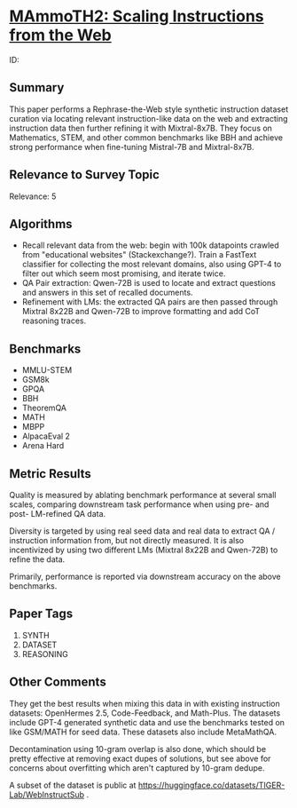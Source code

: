 # [MAmmoTH2: Scaling Instructions from the Web](https://arxiv.org/abs/2405.03548)

ID: 

## Summary

This paper performs a Rephrase-the-Web style synthetic instruction dataset curation via locating relevant instruction-like data on the web and extracting instruction data then further refining it with Mixtral-8x7B. They focus on Mathematics, STEM, and other common benchmarks like BBH and achieve strong performance when fine-tuning Mistral-7B and Mixtral-8x7B.

## Relevance to Survey Topic

Relevance: 5

## Algorithms

- Recall relevant data from the web: begin with 100k datapoints crawled from "educational websites" (Stackexchange?). Train a FastText classifier for collecting the most relevant domains, also using GPT-4 to filter out which seem most promising, and iterate twice.
- QA Pair extraction: Qwen-72B is used to locate and extract questions and answers in this set of recalled documents. 
- Refinement with LMs: the extracted QA pairs are then passed through Mixtral 8x22B and Qwen-72B to improve formatting and add CoT reasoning traces. 

## Benchmarks

- MMLU-STEM
- GSM8k
- GPQA
- BBH
- TheoremQA
- MATH
- MBPP
- AlpacaEval 2
- Arena Hard

## Metric Results

Quality is measured by ablating benchmark performance at several small scales, comparing downstream task performance when using pre- and post- LM-refined QA data.

Diversity is targeted by using real seed data and real data to extract QA / instruction information from, but not directly measured. It is also incentivized by using two different LMs (Mixtral 8x22B and Qwen-72B) to refine the data.

Primarily, performance is reported via downstream accuracy on the above benchmarks.

## Paper Tags

1. SYNTH
2. DATASET
3. REASONING

## Other Comments

They get the best results when mixing this data in with existing instruction datasets: OpenHermes 2.5, Code-Feedback, and Math-Plus. The datasets include GPT-4 generated synthetic data and use the benchmarks tested on like GSM/MATH for seed data. These datasets also include MetaMathQA. 

Decontamination using 10-gram overlap is also done, which should be pretty effective at removing exact dupes of solutions, but see above for concerns about overfitting which aren't captured by 10-gram dedupe.

A subset of the dataset is public at https://huggingface.co/datasets/TIGER-Lab/WebInstructSub . 

